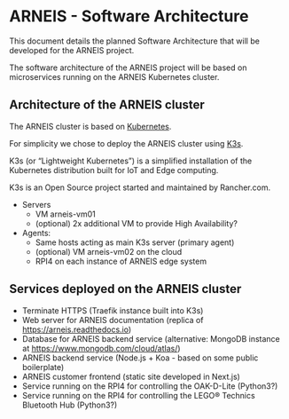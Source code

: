 # ARNEIS - Software Architecture

This document details the planned Software Architecture that will be developed for the ARNEIS project.

The software architecture of the ARNEIS project will be based on microservices running on the ARNEIS Kubernetes cluster.

<!-- TODO: Add reference documents -->

<!-- TODO: Add links to definitions and acronyms -->

## Architecture of the ARNEIS cluster

<!-- TODO: Add diagram -->

The ARNEIS cluster is based on [Kubernetes](https://kubernetes.io/).

For simplicity we chose to deploy the ARNEIS cluster using [K3s](https://k3s.io/).

K3s (or “Lightweight Kubernetes”) is a simplified installation of the Kubernetes distribution built for IoT and Edge computing.

K3s is an Open Source project started and maintained by Rancher.com.

* Servers
  - VM arneis-vm01
  - (optional) 2x additional VM to provide High Availability?
* Agents:
  - Same hosts acting as main K3s server (primary agent)
  - (optional) VM arneis-vm02 on the cloud
  - RPI4 on each instance of ARNEIS edge system

## Services deployed on the ARNEIS cluster

* Terminate HTTPS (Traefik instance built into K3s)
* Web server for ARNEIS documentation (replica of <https://arneis.readthedocs.io>)
* Database for ARNEIS backend service (alternative: MongoDB instance at <https://www.mongodb.com/cloud/atlas/>)
* ARNEIS backend service (Node.js + Koa - based on some public boilerplate)
* ARNEIS customer frontend (static site developed in Next.js)
* Service running on the RPI4 for controlling the OAK-D-Lite (Python3?)
* Service running on the RPI4 for controlling the LEGO&reg; Technics Bluetooth Hub (Python3?)

<!-- EOF -->
